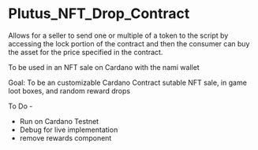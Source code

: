# Plutus_NFT_Drop_Contract
Allows for a seller to send one or multiple of a token to the script by accessing the lock portion of the contract and then the consumer can buy the asset for the price specified in the contract.

To be used in an NFT sale on Cardano with the nami wallet

Goal: To be an customizable Cardano Contract sutable NFT sale, in game loot boxes, and random reward drops

To Do - 
+ Run on Cardano Testnet 
+ Debug for live implementation
+ remove rewards component
